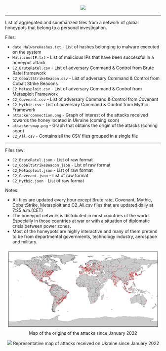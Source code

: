 <p align="center">
  <img src="https://user-images.githubusercontent.com/29124284/180993282-2bac97c5-f9a8-4bb8-ba9a-8dcfe4116c57.JPG"/>
</p>

---

List of aggregated and summarized files from a network of global honeypots that belong to a personal investigation.

Files:
  * `date_MalwareHashes.txt` - List of hashes belonging to malware executed on the system
  * `MaliciousIP.txt` - List of malicious IPs that have been successful in a honeypot attack
  * `C2_BruteRatel.csv` - List of adversary Command & Control from Brute Ratel framework
  * `C2_CobaltStrikeBeacon.csv` - List of adversary Command & Control from Cobalt Strike Beacons
  * `C2_Metasploit.csv` - List of adversary Command & Control from Metasploit Framework
  * `C2_Covenant.csv` - List of adversary Command & Control from Covenant
  * `C2_Mythic.csv` - List of adversary Command & Control from Mythic Framework  
  * `attackerconnection.png` - Graph of interest of the attacks received towards the honey located in Ukraine (coming soon)
  * `attackersmap.png` - Graph that obtains the origin of the attacks (coming soon)
  * `C2_All.csv` - Contains all the CSV files grouped in a single file
---
Files raw:
  * `C2_BruteRatel.json` - List of raw format
  * `C2_CobaltStrikeBeacon.json` - List of raw format 
  * `C2_Metasploit.json` - List of raw format
  * `C2_Covenant.json` - List of raw format
  * `C2_Mythic.json` - List of raw format

  
Notes:
 * All files are updated every hour except Brute rate, Covenant, Mythic, CobaltStrike, Metasploit and C2_All.csv files that are updated daily at 7:25 a.m.(CET)
 * The honeypot network is distributed in most countries of the world. Especially in those countries at war or with a situation of diplomatic crisis between power zones.
 * Most of the honeypots are highly interactive and many of them pretend to be from departmental governments, technology industry, aerospace and military.

<p align="center">
  <img src="https://raw.githubusercontent.com/conexioninversa/MalwareIntel/main/attackersmap.png"/>
Map of the origins of the attacks since January 2022
</p>

<p align="center">
  <img src="https://raw.githubusercontent.com/conexioninversa/MalwareIntel/main/attackerconnection.png"/>
Representative map of attacks received on Ukraine since January 2022
</p>
